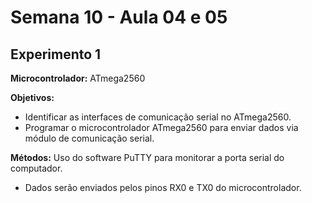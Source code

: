 # Semana 10 - Aula 04 e 05
## Experimento 1

**Microcontrolador:** ATmega2560

**Objetivos:**
- Identificar as interfaces de comunicação serial no ATmega2560.
- Programar o microcontrolador ATmega2560 para enviar dados via módulo de comunicação serial.

**Métodos:** Uso do software PuTTY para monitorar a porta serial do computador.
- Dados serão enviados pelos pinos RX0 e TX0 do microcontrolador.
